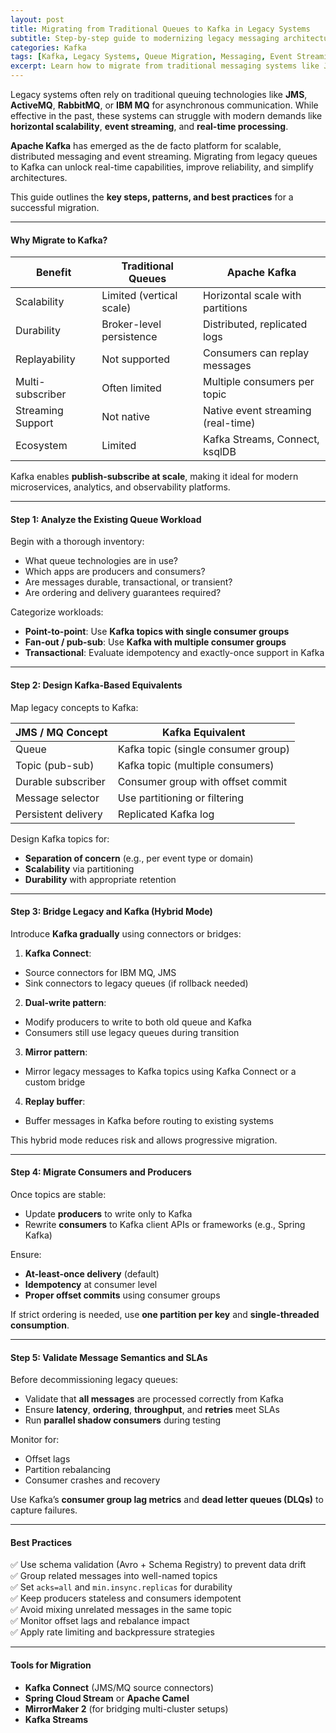 ```yaml
---
layout: post
title: Migrating from Traditional Queues to Kafka in Legacy Systems
subtitle: Step-by-step guide to modernizing legacy messaging architectures using Apache Kafka
categories: Kafka
tags: [Kafka, Legacy Systems, Queue Migration, Messaging, Event Streaming, Architecture, Modernization]
excerpt: Learn how to migrate from traditional messaging systems like JMS, ActiveMQ, or RabbitMQ to Apache Kafka. Discover key migration strategies, architectural considerations, and best practices for modernization.
---
```

Legacy systems often rely on traditional queuing technologies like **JMS**, **ActiveMQ**, **RabbitMQ**, or **IBM MQ** for asynchronous communication. While effective in the past, these systems can struggle with modern demands like **horizontal scalability**, **event streaming**, and **real-time processing**.

**Apache Kafka** has emerged as the de facto platform for scalable, distributed messaging and event streaming. Migrating from legacy queues to Kafka can unlock real-time capabilities, improve reliability, and simplify architectures.

This guide outlines the **key steps, patterns, and best practices** for a successful migration.

---

#### Why Migrate to Kafka?

| Benefit              | Traditional Queues        | Apache Kafka                         |
|----------------------|----------------------------|---------------------------------------|
| Scalability          | Limited (vertical scale)   | Horizontal scale with partitions      |
| Durability           | Broker-level persistence   | Distributed, replicated logs          |
| Replayability        | Not supported              | Consumers can replay messages         |
| Multi-subscriber     | Often limited              | Multiple consumers per topic          |
| Streaming Support    | Not native                 | Native event streaming (real-time)    |
| Ecosystem            | Limited                    | Kafka Streams, Connect, ksqlDB        |

Kafka enables **publish-subscribe at scale**, making it ideal for modern microservices, analytics, and observability platforms.

---

#### Step 1: Analyze the Existing Queue Workload

Begin with a thorough inventory:
- What queue technologies are in use?
- Which apps are producers and consumers?
- Are messages durable, transactional, or transient?
- Are ordering and delivery guarantees required?

Categorize workloads:
- **Point-to-point**: Use **Kafka topics with single consumer groups**
- **Fan-out / pub-sub**: Use **Kafka with multiple consumer groups**
- **Transactional**: Evaluate idempotency and exactly-once support in Kafka

---

#### Step 2: Design Kafka-Based Equivalents

Map legacy concepts to Kafka:

| JMS / MQ Concept         | Kafka Equivalent                  |
|--------------------------|-----------------------------------|
| Queue                    | Kafka topic (single consumer group) |
| Topic (pub-sub)          | Kafka topic (multiple consumers)  |
| Durable subscriber       | Consumer group with offset commit |
| Message selector         | Use partitioning or filtering     |
| Persistent delivery      | Replicated Kafka log              |

Design Kafka topics for:
- **Separation of concern** (e.g., per event type or domain)
- **Scalability** via partitioning
- **Durability** with appropriate retention

---

#### Step 3: Bridge Legacy and Kafka (Hybrid Mode)

Introduce **Kafka gradually** using connectors or bridges:

1. **Kafka Connect**:
  - Source connectors for IBM MQ, JMS
  - Sink connectors to legacy queues (if rollback needed)

2. **Dual-write pattern**:
  - Modify producers to write to both old queue and Kafka
  - Consumers still use legacy queues during transition

3. **Mirror pattern**:
  - Mirror legacy messages to Kafka topics using Kafka Connect or a custom bridge

4. **Replay buffer**:
  - Buffer messages in Kafka before routing to existing systems

This hybrid mode reduces risk and allows progressive migration.

---

#### Step 4: Migrate Consumers and Producers

Once topics are stable:
- Update **producers** to write only to Kafka
- Rewrite **consumers** to Kafka client APIs or frameworks (e.g., Spring Kafka)

Ensure:
- **At-least-once delivery** (default)
- **Idempotency** at consumer level
- **Proper offset commits** using consumer groups

If strict ordering is needed, use **one partition per key** and **single-threaded consumption**.

---

#### Step 5: Validate Message Semantics and SLAs

Before decommissioning legacy queues:
- Validate that **all messages** are processed correctly from Kafka
- Ensure **latency**, **ordering**, **throughput**, and **retries** meet SLAs
- Run **parallel shadow consumers** during testing

Monitor for:
- Offset lags
- Partition rebalancing
- Consumer crashes and recovery

Use Kafka’s **consumer group lag metrics** and **dead letter queues (DLQs)** to capture failures.

---

#### Best Practices

✅ Use schema validation (Avro + Schema Registry) to prevent data drift  
✅ Group related messages into well-named topics  
✅ Set `acks=all` and `min.insync.replicas` for durability  
✅ Keep producers stateless and consumers idempotent  
✅ Avoid mixing unrelated messages in the same topic  
✅ Monitor offset lags and rebalance impact  
✅ Apply rate limiting and backpressure strategies

---

#### Tools for Migration

- **Kafka Connect** (JMS/MQ source connectors)
- **Spring Cloud Stream** or **Apache Camel**
- **MirrorMaker 2** (for bridging multi-cluster setups)
- **Kafka Streams**
